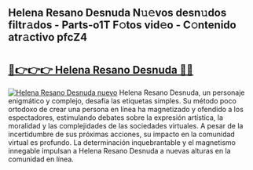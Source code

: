 ## Helena Resano Desnuda N𝚞𝚎vos desn𝚞dos filtr𝚊dos - Parts-o1T F𝚘tos vid𝚎o - C𝚘ntenido atr𝚊ctivo pfcZ4

# <h2><a href="http://mb5jvf.tromn.icu/?c=Helena+Resano+Desnuda">🔗👉👉👉 Helena Resano Desnuda 🔗🔗</a></h2>

[![Helena Resano Desnuda nuevo](https://i.imgur.com/pEAQMta.gif)](http://mb5jvf.tromn.icu/?c=Helena+Resano+Desnuda)
Helena Resano Desnuda, un personaje enigmático y complejo, desafía las etiquetas simples. Su método poco ortodoxo de crear una persona en línea ha magnetizado y ofendido a los espectadores, estimulando debates sobre la expresión artística, la moralidad y las complejidades de las sociedades virtuales. A pesar de la incertidumbre de sus próximas acciones, su impacto en la comunidad virtual es profundo. La determinación inquebrantable y el magnetismo innegable impulsan a Helena Resano Desnuda a nuevas alturas en la comunidad en línea.
